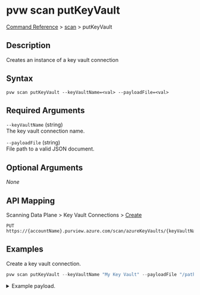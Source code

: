 # pvw scan putKeyVault
[Command Reference](../../../README.md#command-reference) > [scan](./main.md) > putKeyVault

## Description
Creates an instance of a key vault connection

## Syntax
```
pvw scan putKeyVault --keyVaultName=<val> --payloadFile=<val>
```

## Required Arguments
`--keyVaultName` (string)  
The key vault connection name.

`--payloadFile` (string)  
File path to a valid JSON document.

## Optional Arguments
*None*

## API Mapping
Scanning Data Plane > Key Vault Connections > [Create](https://docs.microsoft.com/en-us/rest/api/purview/scanningdataplane/key-vault-connections/create)
```
PUT https://{accountName}.purview.azure.com/scan/azureKeyVaults/{keyVaultName}
```

## Examples
Create a key vault connection.
```powershell
pvw scan putKeyVault --keyVaultName "My Key Vault" --payloadFile "/path/to/file.json"
```
<details><summary>Example payload.</summary>
<p>

```json
{
    "name": "My Key Vault",
    "properties": {
        "baseUrl": "https://mykv-keyvault.vault.azure.net/",
        "description": ""
    }
}
```
</p>
</details>
